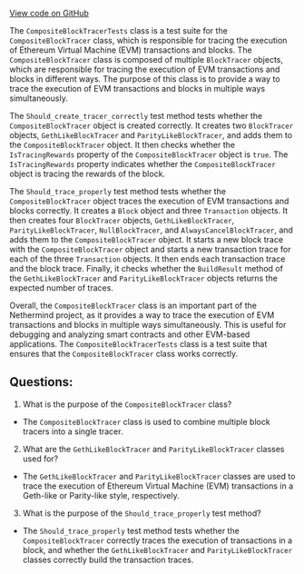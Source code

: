 [View code on GitHub](https://github.com/NethermindEth/nethermind/src/Nethermind/Nethermind.Evm.Test/Tracing/CompositeBlockTracerTests.cs)

The `CompositeBlockTracerTests` class is a test suite for the `CompositeBlockTracer` class, which is responsible for tracing the execution of Ethereum Virtual Machine (EVM) transactions and blocks. The `CompositeBlockTracer` class is composed of multiple `BlockTracer` objects, which are responsible for tracing the execution of EVM transactions and blocks in different ways. The purpose of this class is to provide a way to trace the execution of EVM transactions and blocks in multiple ways simultaneously.

The `Should_create_tracer_correctly` test method tests whether the `CompositeBlockTracer` object is created correctly. It creates two `BlockTracer` objects, `GethLikeBlockTracer` and `ParityLikeBlockTracer`, and adds them to the `CompositeBlockTracer` object. It then checks whether the `IsTracingRewards` property of the `CompositeBlockTracer` object is `true`. The `IsTracingRewards` property indicates whether the `CompositeBlockTracer` object is tracing the rewards of the block.

The `Should_trace_properly` test method tests whether the `CompositeBlockTracer` object traces the execution of EVM transactions and blocks correctly. It creates a `Block` object and three `Transaction` objects. It then creates four `BlockTracer` objects, `GethLikeBlockTracer`, `ParityLikeBlockTracer`, `NullBlockTracer`, and `AlwaysCancelBlockTracer`, and adds them to the `CompositeBlockTracer` object. It starts a new block trace with the `CompositeBlockTracer` object and starts a new transaction trace for each of the three `Transaction` objects. It then ends each transaction trace and the block trace. Finally, it checks whether the `BuildResult` method of the `GethLikeBlockTracer` and `ParityLikeBlockTracer` objects returns the expected number of traces.

Overall, the `CompositeBlockTracer` class is an important part of the Nethermind project, as it provides a way to trace the execution of EVM transactions and blocks in multiple ways simultaneously. This is useful for debugging and analyzing smart contracts and other EVM-based applications. The `CompositeBlockTracerTests` class is a test suite that ensures that the `CompositeBlockTracer` class works correctly.
## Questions: 
 1. What is the purpose of the `CompositeBlockTracer` class?
- The `CompositeBlockTracer` class is used to combine multiple block tracers into a single tracer.

2. What are the `GethLikeBlockTracer` and `ParityLikeBlockTracer` classes used for?
- The `GethLikeBlockTracer` and `ParityLikeBlockTracer` classes are used to trace the execution of Ethereum Virtual Machine (EVM) transactions in a Geth-like or Parity-like style, respectively.

3. What is the purpose of the `Should_trace_properly` test method?
- The `Should_trace_properly` test method tests whether the `CompositeBlockTracer` correctly traces the execution of transactions in a block, and whether the `GethLikeBlockTracer` and `ParityLikeBlockTracer` classes correctly build the transaction traces.